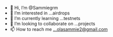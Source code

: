 - 👋 Hi, I’m @Sammiegrm
- 👀 I’m interested in ...airdrops
- 🌱 I’m currently learning ...testnets
- 💞️ I’m looking to collaborate on ...projects
- 📫 How to reach me ...olasammie2@gmail.com

<!---
Sammiegrm/Sammiegrm is a ✨ special ✨ repository because its `README.md` (this file) appears on your GitHub profile.
You can click the Preview link to take a look at your changes.
--->
